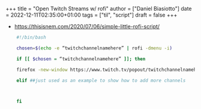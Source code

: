 +++
title = "Open Twitch Streams w/ rofi"
author = ["Daniel Biasiotto"]
date = 2022-12-11T02:35:00+01:00
tags = ["til", "script"]
draft = false
+++

-   <https://thisisnem.com/2020/07/06/simple-little-rofi-script/>

<!--listend-->

```bash
    #!/bin/bash

    chosen=$(echo -e “twitchchannelnamehere” | rofi -dmenu -i)

    if [[ $chosen = “twitchchannelnamehere” ]]; then

    firefox -new-window https://www.twitch.tv/popout/twitchchannelnamehere/chat?popout= ; streamlink –player mpv twitch.tv/twitchchannelnamehere best

    elif ##just used as an example to show how to add more channels



    fi
```
